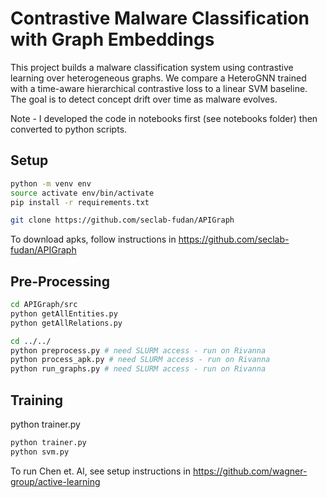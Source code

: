 # Contrastive Malware Classification with Graph Embeddings

This project builds a malware classification system using contrastive learning over heterogeneous graphs. We compare a HeteroGNN trained with a time-aware hierarchical contrastive loss to a linear SVM baseline. The goal is to detect concept drift over time as malware evolves.

Note - I developed the code in notebooks first (see notebooks folder) then converted to python scripts.

## Setup
```bash
python -m venv env
source activate env/bin/activate
pip install -r requirements.txt

git clone https://github.com/seclab-fudan/APIGraph
```

To download apks, follow instructions in https://github.com/seclab-fudan/APIGraph

## Pre-Processing
```bash
cd APIGraph/src
python getAllEntities.py
python getAllRelations.py

cd ../../
python preprocess.py # need SLURM access - run on Rivanna
python process_apk.py # need SLURM access - run on Rivanna
python run_graphs.py # need SLURM access - run on Rivanna
```

## Training
python trainer.py

```bash
python trainer.py
python svm.py
```

To run Chen et. Al, see setup instructions in https://github.com/wagner-group/active-learning
